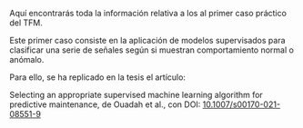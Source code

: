 Aquí encontrarás toda la información relativa a los al primer caso práctico del TFM.

Este primer caso consiste en la aplicación de modelos supervisados para clasificar una serie de señales según si muestran comportamiento normal o anómalo.

Para ello, se ha replicado en la tesis el artículo:

Selecting an appropriate supervised machine learning algorithm for predictive maintenance, de Ouadah et al., con DOI:
[10.1007/s00170-021-08551-9](https://link.springer.com/article/10.1007/s00170-021-08551-9)
